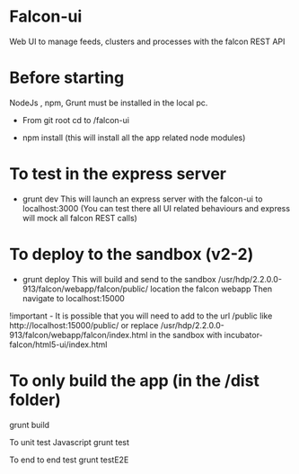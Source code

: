 Falcon-ui
=========

Web UI to manage feeds, clusters and processes with the falcon REST API

Before starting
===============

NodeJs , npm, Grunt must be installed in the local pc.

- From git root cd to /falcon-ui

- npm install (this will install all the app related node modules)

To test in the express server
=============================

- grunt dev
This will launch an express server with the falcon-ui to localhost:3000
(You can test there all UI related behaviours and express will mock all falcon REST calls)

To deploy to the sandbox (v2-2)
===============================

- grunt deploy
This will build and send to the sandbox /usr/hdp/2.2.0.0-913/falcon/webapp/falcon/public/ location the falcon webapp
Then navigate to localhost:15000

!important - It is possible that you will need to add to the url /public like http://localhost:15000/public/ or replace /usr/hdp/2.2.0.0-913/falcon/webapp/falcon/index.html in the sandbox with incubator-falcon/html5-ui/index.html

To only build the app (in the /dist folder)
===========================================

grunt build

To unit test Javascript
grunt test

To end to end test
grunt testE2E

